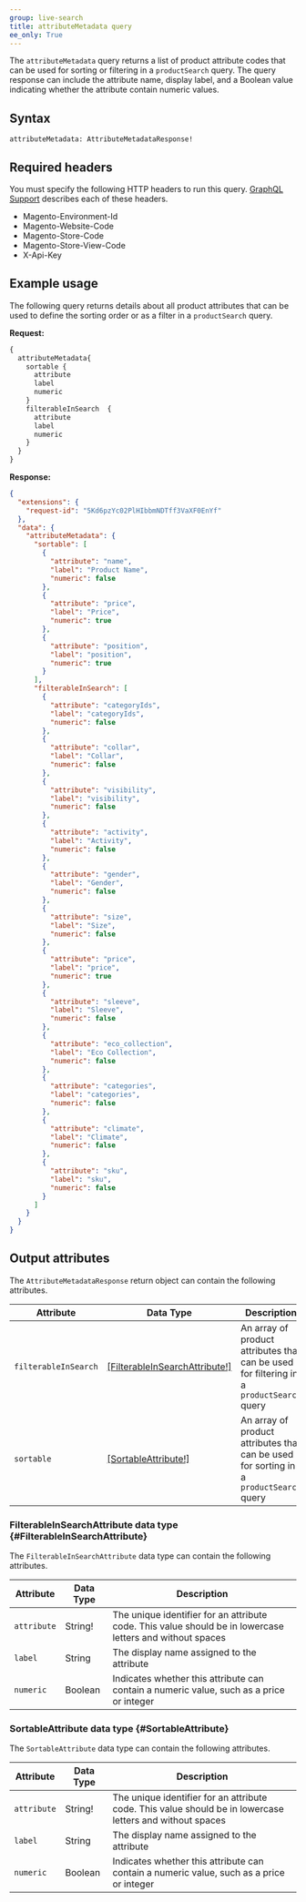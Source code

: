 ```yaml
---
group: live-search
title: attributeMetadata query
ee_only: True
---
```


The `attributeMetadata` query returns a list of product attribute codes that can be used for sorting or filtering in a `productSearch` query. The query response can include the attribute name, display label, and a Boolean value indicating whether the attribute contain numeric values.

## Syntax

`attributeMetadata: AttributeMetadataResponse!`

## Required headers

You must specify the following HTTP headers to run this query. [GraphQL Support]({{site.baseurl}}/live-search/graphql-playground.html#headers-list) describes each of these headers.

-  Magento-Environment-Id
-  Magento-Website-Code
-  Magento-Store-Code
-  Magento-Store-View-Code
-  X-Api-Key
## Example usage

The following query returns details about all product attributes that can be used to define the sorting order or as a filter in a `productSearch` query.

**Request:**

```graphql
{
  attributeMetadata{
    sortable {
      attribute
      label
      numeric
    }
    filterableInSearch  {
      attribute
      label
      numeric
    }
  }
}
```

**Response:**

```json
{
  "extensions": {
    "request-id": "5Kd6pzYc02PlHIbbmNDTff3VaXF0EnYf"
  },
  "data": {
    "attributeMetadata": {
      "sortable": [
        {
          "attribute": "name",
          "label": "Product Name",
          "numeric": false
        },
        {
          "attribute": "price",
          "label": "Price",
          "numeric": true
        },
        {
          "attribute": "position",
          "label": "position",
          "numeric": true
        }
      ],
      "filterableInSearch": [
        {
          "attribute": "categoryIds",
          "label": "categoryIds",
          "numeric": false
        },
        {
          "attribute": "collar",
          "label": "Collar",
          "numeric": false
        },
        {
          "attribute": "visibility",
          "label": "visibility",
          "numeric": false
        },
        {
          "attribute": "activity",
          "label": "Activity",
          "numeric": false
        },
        {
          "attribute": "gender",
          "label": "Gender",
          "numeric": false
        },
        {
          "attribute": "size",
          "label": "Size",
          "numeric": false
        },
        {
          "attribute": "price",
          "label": "price",
          "numeric": true
        },
        {
          "attribute": "sleeve",
          "label": "Sleeve",
          "numeric": false
        },
        {
          "attribute": "eco_collection",
          "label": "Eco Collection",
          "numeric": false
        },
        {
          "attribute": "categories",
          "label": "categories",
          "numeric": false
        },
        {
          "attribute": "climate",
          "label": "Climate",
          "numeric": false
        },
        {
          "attribute": "sku",
          "label": "sku",
          "numeric": false
        }
      ]
    }
  }
}
```

## Output attributes

The `AttributeMetadataResponse` return object can contain the following attributes.

Attribute | Data Type | Description
--- | --- | ---
`filterableInSearch` | [[FilterableInSearchAttribute!]](#FilterableInSearchAttribute) | An array of product attributes that can be used for filtering in a `productSearch` query
`sortable` | [[SortableAttribute!]](#SortableAttribute) | An array of product attributes that can be used for sorting in a `productSearch` query

### FilterableInSearchAttribute data type {#FilterableInSearchAttribute}

The `FilterableInSearchAttribute` data type can contain the following attributes.

Attribute | Data Type | Description
--- | --- | ---
`attribute` | String! | The unique identifier for an attribute code. This value should be in lowercase letters and without spaces
`label` | String | The display name assigned to the attribute
`numeric` | Boolean | Indicates whether this attribute can contain a numeric value, such as a price or integer

### SortableAttribute data type {#SortableAttribute}

The `SortableAttribute` data type can contain the following attributes.

Attribute | Data Type | Description
--- | --- | ---
`attribute` | String! | The unique identifier for an attribute code. This value should be in lowercase letters and without spaces
`label` | String | The display name assigned to the attribute
`numeric` | Boolean | Indicates whether this attribute can contain a numeric value, such as a price or integer
